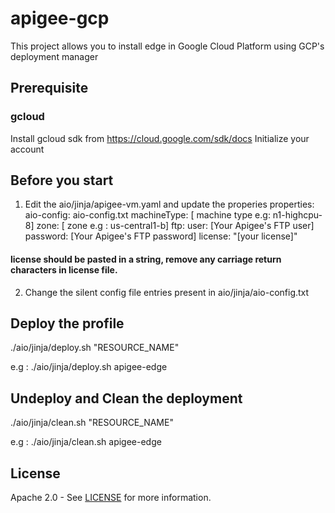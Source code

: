 # apigee-gcp
This project allows you to install edge in Google Cloud Platform using GCP's deployment manager

## Prerequisite

### gcloud 
Install gcloud sdk from https://cloud.google.com/sdk/docs
Initialize your account

## Before you start
1. Edit the aio/jinja/apigee-vm.yaml and update the properies
 properties:
     aio-config: aio-config.txt
     machineType: [ machine type  e.g: n1-highcpu-8]
     zone: [ zone e.g : us-central1-b]
     ftp:
       user: [Your Apigee's FTP user]
       password: [Your Apigee's FTP password]
     license: "[your license]"

#### license should be pasted in a string, remove any carriage return characters in license file. 

2. Change the silent config file entries present in aio/jinja/aio-config.txt


## Deploy the profile
./aio/jinja/deploy.sh "RESOURCE_NAME"

e.g :
./aio/jinja/deploy.sh apigee-edge


## Undeploy and Clean the deployment
./aio/jinja/clean.sh "RESOURCE_NAME"

e.g :
./aio/jinja/clean.sh apigee-edge
## License

Apache 2.0 - See [LICENSE](LICENSE) for more information.
